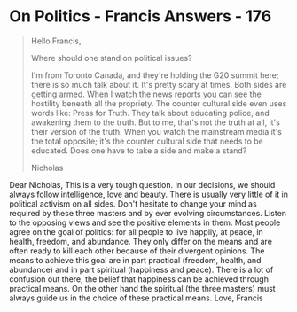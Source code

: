 # On Politics - Francis Answers - 176

>Hello Francis,
>
>Where should one stand on political issues?
>
>I'm from Toronto Canada, and they're holding the G20 summit here; there is so much talk about it. It's pretty scary at times. Both sides are getting armed. When I watch the news reports you can see the hostility beneath all the propriety. The counter cultural side even uses words like: Press for Truth. They talk about educating police, and awakening them to the truth. But to me, that's not the truth at all, it's their version of the truth. When you watch the mainstream media it's the total opposite; it's the counter cultural side that needs to be educated. Does one have to take a side and make a stand?
>
>Nicholas

Dear Nicholas, This is a very tough question. In our decisions, we should always follow intelligence, love and beauty. There is usually very little of it in political activism on all sides. Don't hesitate to change your mind as required by these three masters and by ever evolving circumstances. Listen to the opposing views and see the positive elements in them. Most people agree on the goal of politics: for all people to live happily, at peace, in health, freedom, and abundance. They only differ on the means and are often ready to kill each other because of their divergent opinions. The means to achieve this goal are in part practical (freedom, health, and abundance) and in part spiritual (happiness and peace). There is a lot of confusion out there, the belief that happiness can be achieved through practical means. On the other hand the spiritual (the three masters) must always guide us in the choice of these practical means. Love, Francis